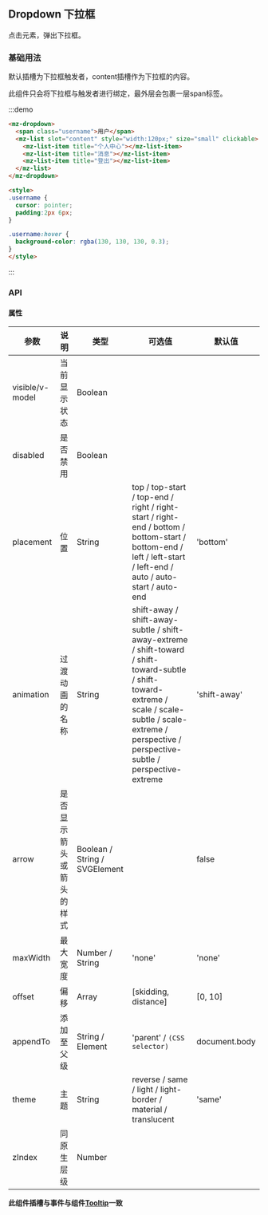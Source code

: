 ## Dropdown 下拉框

点击元素，弹出下拉框。

### 基础用法

默认插槽为下拉框触发者，content插槽作为下拉框的内容。

此组件只会将下拉框与触发者进行绑定，最外层会包裹一层span标签。

:::demo
```html
<mz-dropdown>
  <span class="username">用户</span>
  <mz-list slot="content" style="width:120px;" size="small" clickable>
    <mz-list-item title="个人中心"></mz-list-item>
    <mz-list-item title="消息"></mz-list-item>
    <mz-list-item title="登出"></mz-list-item>
  </mz-list>
</mz-dropdown>

<style>
.username {
  cursor: pointer;
  padding:2px 6px;
}

.username:hover {
  background-color: rgba(130, 130, 130, 0.3);
}
</style>
```
:::

### API

#### 属性

| 参数 | 说明 | 类型 | 可选值 |默认值|
| --- | --- | --- | --- | --- |
|visible/v-model|当前显示状态|Boolean|||
|disabled|是否禁用|Boolean|||
|placement|位置|String|top / top-start / top-end / right / right-start / right-end / bottom / bottom-start / bottom-end / left / left-start / left-end / auto / auto-start / auto-end|'bottom'|
|animation|过渡动画的名称|String|shift-away / shift-away-subtle / shift-away-extreme / shift-toward / shift-toward-subtle / shift-toward-extreme / scale / scale-subtle / scale-extreme / perspective / perspective-subtle / perspective-extreme|'shift-away'|
|arrow|是否显示箭头或箭头的样式|Boolean / String / SVGElement||false|
|maxWidth|最大宽度|Number / String|'none'|'none'|
|offset|偏移|Array|[skidding, distance]|[0, 10]|
|appendTo|添加至父级|String / Element|'parent' / `(CSS selector)` |document.body|
|theme|主题|String|reverse / same / light / light-border / material / translucent|'same'|
|zIndex|同原生层级|Number|||


**此组件插槽与事件与组件[Tooltip](component-tooltip#cha-cao)一致**